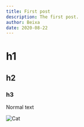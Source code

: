 ```yaml
---
title: First post
description: The first post.
author: Beixa
date: 2020-08-22
---
```


# h1
## h2
### h3

Normal text

![Cat](cat.jpg)